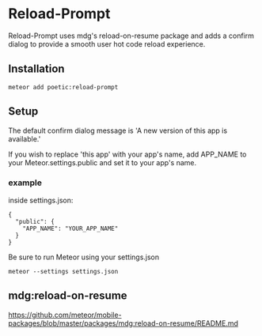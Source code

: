 # Reload-Prompt

Reload-Prompt uses mdg's reload-on-resume package and adds a confirm dialog to provide a smooth user hot code reload experience.

## Installation

```
meteor add poetic:reload-prompt
```

## Setup

The default confirm dialog message is 'A new version of this app is available.'

If you wish to replace 'this app' with your app's name, add APP_NAME to your
Meteor.settings.public and set it to your app's name.

### example

inside settings.json:

```
{
  "public": {
    "APP_NAME": "YOUR_APP_NAME"
  }
}
```

Be sure to run Meteor using your settings.json

```
meteor --settings settings.json
```

## mdg:reload-on-resume

https://github.com/meteor/mobile-packages/blob/master/packages/mdg:reload-on-resume/README.md
